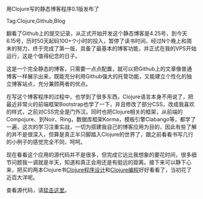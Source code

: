 用Clojure写的静态博客程序0.1版发布了

Tag:Clojure,Github,Blog

翻看了Github上的提交记录，从正式开始开发这个静态博客是4.25号，到今天6.15号，历时50天起码100+个小时的投入，暂停了读书时间，经过N个晚上和周末的努力，终于完成了第一版，具备了最基本的博客功能，并正式在我的VPS开始运行，这是个值得纪念的日子。

这是一个完全静态的博客，只需要一点点配置，就可以把Github上的文章像普通博客一样展示出来，既能充分利用Github强大的托管功能，又能建立个性化的独立博客站点，充分兼顾两者的优点。

在写这个博客程序的过程中，也学到了很多东西，Clojure语言本身不用说了，把最近非常火的前端框架Bootstrap也学了一下，并且修改了部分CSS，改成我喜欢的样式，之前对CSS完全是门外汉。同时也把Clojure相关的框架，从前端的Compojure、到Noir、Ring，数据库框架Korma，模板引擎Clabango等，都学了一遍，这次的学习注重实战，一切为搭建我自己的博客应用为目的，因此有些了解的并不是很深入，但算是真正半只脚踏入Clojure的世界了，跟之前看看书写几行的小例子的感觉完全不同，呵呵。

现在看看这个应用的源代码并不是很多，但完成它远比我想象的要花时间，很多细节问题我一调就是半天，知道和真正会用还是有挺远的距离。接下来可以静下心来，把买的两本Clojure书[Clojure程序设计]()和[Clojure编程]()好好看看了，当初花了近百大洋呢。

查看源代码，请[猛击这里](https://github.com/yikebocai/blogapp)。